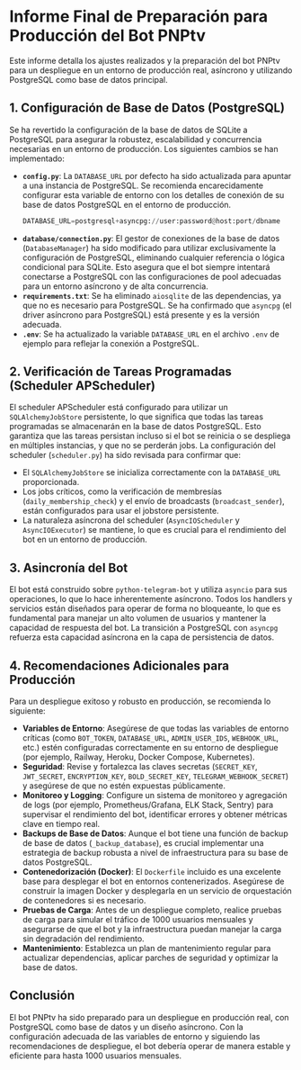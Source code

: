 # Informe Final de Preparación para Producción del Bot PNPtv

Este informe detalla los ajustes realizados y la preparación del bot PNPtv para un despliegue en un entorno de producción real, asíncrono y utilizando PostgreSQL como base de datos principal.

## 1. Configuración de Base de Datos (PostgreSQL)

Se ha revertido la configuración de la base de datos de SQLite a PostgreSQL para asegurar la robustez, escalabilidad y concurrencia necesarias en un entorno de producción. Los siguientes cambios se han implementado:

-   **`config.py`**: La `DATABASE_URL` por defecto ha sido actualizada para apuntar a una instancia de PostgreSQL. Se recomienda encarecidamente configurar esta variable de entorno con los detalles de conexión de su base de datos PostgreSQL en el entorno de producción.
    ```python
    DATABASE_URL=postgresql+asyncpg://user:password@host:port/dbname
    ```
-   **`database/connection.py`**: El gestor de conexiones de la base de datos (`DatabaseManager`) ha sido modificado para utilizar exclusivamente la configuración de PostgreSQL, eliminando cualquier referencia o lógica condicional para SQLite. Esto asegura que el bot siempre intentará conectarse a PostgreSQL con las configuraciones de pool adecuadas para un entorno asíncrono y de alta concurrencia.
-   **`requirements.txt`**: Se ha eliminado `aiosqlite` de las dependencias, ya que no es necesario para PostgreSQL. Se ha confirmado que `asyncpg` (el driver asíncrono para PostgreSQL) está presente y es la versión adecuada.
-   **`.env`**: Se ha actualizado la variable `DATABASE_URL` en el archivo `.env` de ejemplo para reflejar la conexión a PostgreSQL.

## 2. Verificación de Tareas Programadas (Scheduler APScheduler)

El scheduler APScheduler está configurado para utilizar un `SQLAlchemyJobStore` persistente, lo que significa que todas las tareas programadas se almacenarán en la base de datos PostgreSQL. Esto garantiza que las tareas persistan incluso si el bot se reinicia o se despliega en múltiples instancias, y que no se perderán jobs. La configuración del scheduler (`scheduler.py`) ha sido revisada para confirmar que:

-   El `SQLAlchemyJobStore` se inicializa correctamente con la `DATABASE_URL` proporcionada.
-   Los jobs críticos, como la verificación de membresías (`daily_membership_check`) y el envío de broadcasts (`broadcast_sender`), están configurados para usar el jobstore persistente.
-   La naturaleza asíncrona del scheduler (`AsyncIOScheduler` y `AsyncIOExecutor`) se mantiene, lo que es crucial para el rendimiento del bot en un entorno de producción.

## 3. Asincronía del Bot

El bot está construido sobre `python-telegram-bot` y utiliza `asyncio` para sus operaciones, lo que lo hace inherentemente asíncrono. Todos los handlers y servicios están diseñados para operar de forma no bloqueante, lo que es fundamental para manejar un alto volumen de usuarios y mantener la capacidad de respuesta del bot. La transición a PostgreSQL con `asyncpg` refuerza esta capacidad asíncrona en la capa de persistencia de datos.

## 4. Recomendaciones Adicionales para Producción

Para un despliegue exitoso y robusto en producción, se recomienda lo siguiente:

-   **Variables de Entorno**: Asegúrese de que todas las variables de entorno críticas (como `BOT_TOKEN`, `DATABASE_URL`, `ADMIN_USER_IDS`, `WEBHOOK_URL`, etc.) estén configuradas correctamente en su entorno de despliegue (por ejemplo, Railway, Heroku, Docker Compose, Kubernetes).
-   **Seguridad**: Revise y fortalezca las claves secretas (`SECRET_KEY`, `JWT_SECRET`, `ENCRYPTION_KEY`, `BOLD_SECRET_KEY`, `TELEGRAM_WEBHOOK_SECRET`) y asegúrese de que no estén expuestas públicamente.
-   **Monitoreo y Logging**: Configure un sistema de monitoreo y agregación de logs (por ejemplo, Prometheus/Grafana, ELK Stack, Sentry) para supervisar el rendimiento del bot, identificar errores y obtener métricas clave en tiempo real.
-   **Backups de Base de Datos**: Aunque el bot tiene una función de backup de base de datos (`_backup_database`), es crucial implementar una estrategia de backup robusta a nivel de infraestructura para su base de datos PostgreSQL.
-   **Contenedorización (Docker)**: El `Dockerfile` incluido es una excelente base para desplegar el bot en entornos contenerizados. Asegúrese de construir la imagen Docker y desplegarla en un servicio de orquestación de contenedores si es necesario.
-   **Pruebas de Carga**: Antes de un despliegue completo, realice pruebas de carga para simular el tráfico de 1000 usuarios mensuales y asegurarse de que el bot y la infraestructura puedan manejar la carga sin degradación del rendimiento.
-   **Mantenimiento**: Establezca un plan de mantenimiento regular para actualizar dependencias, aplicar parches de seguridad y optimizar la base de datos.

## Conclusión

El bot PNPtv ha sido preparado para un despliegue en producción real, con PostgreSQL como base de datos y un diseño asíncrono. Con la configuración adecuada de las variables de entorno y siguiendo las recomendaciones de despliegue, el bot debería operar de manera estable y eficiente para hasta 1000 usuarios mensuales.

